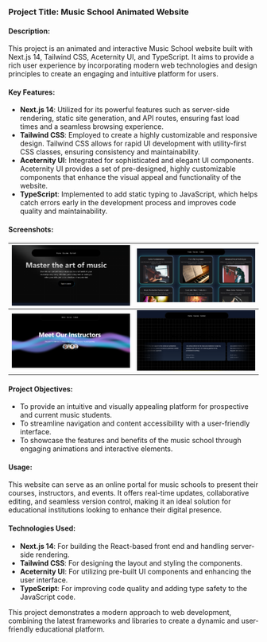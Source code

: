 ### Project Title: Music School Animated Website

#### Description:
This project is an animated and interactive Music School website built with Next.js 14, Tailwind CSS, Aceternity UI, and TypeScript. It aims to provide a rich user experience by incorporating modern web technologies and design principles to create an engaging and intuitive platform for users.

#### Key Features:
- **Next.js 14**: Utilized for its powerful features such as server-side rendering, static site generation, and API routes, ensuring fast load times and a seamless browsing experience.
- **Tailwind CSS**: Employed to create a highly customizable and responsive design. Tailwind CSS allows for rapid UI development with utility-first CSS classes, ensuring consistency and maintainability.
- **Aceternity UI**: Integrated for sophisticated and elegant UI components. Aceternity UI provides a set of pre-designed, highly customizable components that enhance the visual appeal and functionality of the website.
- **TypeScript**: Implemented to add static typing to JavaScript, which helps catch errors early in the development process and improves code quality and maintainability.


#### Screenshots:

| ![Screenshot 1](./public/screenshot1.png) | ![Screenshot 2](./public/screenshot2.png) |
|-------------------------------------------|-------------------------------------------|
| ![Screenshot 3](./public/screenshot3.png) | ![Screenshot 4](./public/screenshot4.png) |


#### Project Objectives:
- To provide an intuitive and visually appealing platform for prospective and current music students.
- To streamline navigation and content accessibility with a user-friendly interface.
- To showcase the features and benefits of the music school through engaging animations and interactive elements.

#### Usage:
This website can serve as an online portal for music schools to present their courses, instructors, and events. It offers real-time updates, collaborative editing, and seamless version control, making it an ideal solution for educational institutions looking to enhance their digital presence.

#### Technologies Used:
- **Next.js 14**: For building the React-based front end and handling server-side rendering.
- **Tailwind CSS**: For designing the layout and styling the components.
- **Aceternity UI**: For utilizing pre-built UI components and enhancing the user interface.
- **TypeScript**: For improving code quality and adding type safety to the JavaScript code.

This project demonstrates a modern approach to web development, combining the latest frameworks and libraries to create a dynamic and user-friendly educational platform.
